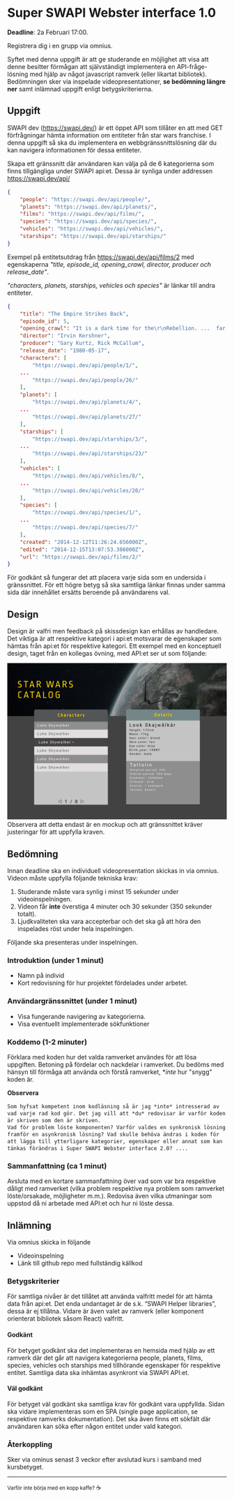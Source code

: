 # Super SWAPI Webster interface 1.0
**Deadline**: 2a Februari 17:00.

Registrera dig i en grupp via omnius.


Syftet med denna uppgift är att ge studerande en möjlighet att visa att denne besitter förmågan att självständigt implementera en API-fråge-lösning med hjälp av något javascript ramverk (eller likartat bibliotek). Bedömningen sker via inspelade videopresentationer, **se bedömning längre ner** samt inlämnad uppgift enligt betygskriterierna.

## Uppgift

SWAPI dev (https://swapi.dev/) är ett öppet API som tillåter en att med GET förfrågningar hämta information om entiteter från star wars franchise. I denna uppgift så ska du implementera en webbgränssnittslösning där du kan navigera informationen för dessa entiteter.

Skapa ett gränssnitt där användaren kan välja på de 6 kategorierna som finns tillgängliga under SWAPI api:et. Dessa är synliga under addressen https://swapi.dev/api/

```json
{
	"people": "https://swapi.dev/api/people/",
	"planets": "https://swapi.dev/api/planets/",
	"films": "https://swapi.dev/api/films/",
	"species": "https://swapi.dev/api/species/",
	"vehicles": "https://swapi.dev/api/vehicles/",
	"starships": "https://swapi.dev/api/starships/"
}
```

Exempel på entitetsutdrag från https://swapi.dev/api/films/2 med egenskaperna *"title, episode_id, opening_crawl, director, producer och release_date"*. <br>

*"characters, planets, starships, vehicles och species"* är länkar till andra entiteter.
```json
{
	"title": "The Empire Strikes Back",
	"episode_id": 5,
	"opening_crawl": "It is a dark time for the\r\nRebellion. ...  far reaches of space....",
	"director": "Irvin Kershner",
	"producer": "Gary Kurtz, Rick McCallum",
	"release_date": "1980-05-17",
	"characters": [
		"https://swapi.dev/api/people/1/",
    ...
		"https://swapi.dev/api/people/26/"
	],
	"planets": [
		"https://swapi.dev/api/planets/4/",
    ...
		"https://swapi.dev/api/planets/27/"
	],
	"starships": [
		"https://swapi.dev/api/starships/3/",
    ...
		"https://swapi.dev/api/starships/23/"
	],
	"vehicles": [
		"https://swapi.dev/api/vehicles/8/",
    ...
		"https://swapi.dev/api/vehicles/20/"
	],
	"species": [
		"https://swapi.dev/api/species/1/",
    ...
		"https://swapi.dev/api/species/7/"
	],
	"created": "2014-12-12T11:26:24.656000Z",
	"edited": "2014-12-15T13:07:53.386000Z",
	"url": "https://swapi.dev/api/films/2/"
}
```

För godkänt så fungerar det att placera varje sida som en undersida i gränssnittet. För ett högre betyg så ska samtliga länkar finnas under samma sida där innehållet ersätts beroende på användarens val.


## Design

Design är valfri men feedback på skissdesign kan erhållas av handledare. Det viktiga är att respektive kategori i api:et motsvarar de egenskaper som hämtas från api:et för respektive kategori. Ett exempel med en konceptuell design, taget från en kollegas övning, med API:et ser ut som följande:

![star wars catalog](swapi_star_wars.jpg)
Observera att detta endast är en mockup och att gränssnittet kräver justeringar för att uppfylla kraven.

## Bedömning

Innan deadline ska en individuell videopresentation skickas in via omnius. Videon måste uppfylla följande tekniska krav:
1. Studerande måste vara synlig i minst 15 sekunder under videoinspelningen.
2. Videon får **inte** överstiga 4 minuter och 30 sekunder (350 sekunder totalt).
3. Ljudkvaliteten ska vara accepterbar och det ska gå att höra den inspelades röst under hela inspelningen.
   
Följande ska presenteras under inspelningen.
### Introduktion (under 1 minut)
- Namn på individ
- Kort redovisning för hur projektet fördelades under arbetet.
  
### Användargränssnittet (under 1 minut)
- Visa fungerande navigering av kategorierna.
- Visa eventuellt implementerade sökfunktioner

### Koddemo (1-2 minuter)
Förklara med koden hur det valda ramverket användes för att lösa uppgiften. Betoning på fördelar och nackdelar i ramverket. Du bedöms med hänsyn till förmåga att använda och förstå ramverket, **inte* hur "snygg" koden är.

**Observera** 
```
Som hyfsat kompetent inom kodläsning så är jag *inte* intresserad av vad varje rad kod gör. Det jag vill att *du* redovisar är varför koden är skriven som den är skriven. 
Vad för problem löste komponenten? Varför valdes en synkronisk lösning framför en asynkronisk lösning? Vad skulle behöva ändras i koden för att lägga till ytterligare kategorier, egenskaper eller annat som kan tänkas förändras i Super SWAPI Webster interface 2.0? ....
```

### Sammanfattning (ca 1 minut)
Avsluta med en kortare sammanfattning över vad som var bra respektive dåligt med ramverket (vilka problem respektive nya problem som ramverket löste/orsakade, möjligheter m.m.). Redovisa även vilka utmaningar som uppstod då ni arbetade med API:et och hur ni löste dessa.

## Inlämning
Via omnius skicka in följande
- Videoinspelning
- Länk till github repo med fullständig källkod

### Betygskriterier
För samtliga nivåer är det tillåtet att använda valfritt medel för att hämta data från api:et. Det enda undantaget är de s.k. “SWAPI Helper libraries”, dessa är ej tillåtna. Vidare är även valet av ramverk (eller komponent orienterat bibliotek såsom React) valfritt.

#### Godkänt
För betyget godkänt ska det implementeras en hemsida med hjälp av ett ramverk där det går att navigera kategorierna people, planets, films, species, vehicles och starships med tillhörande egenskaper för respektive entitet. Samtliga data ska inhämtas asynkront via SWAPI API:et.

#### Väl godkänt
För betyget väl godkänt ska samtliga krav för godkänt vara uppfyllda. Sidan ska vidare implementeras som en SPA (single page application, se respektive ramverks dokumentation). Det ska även finns ett sökfält där användaren kan söka efter någon entitet under vald kategori.


### Återkoppling

Sker via ominus senast 3 veckor efter avslutad kurs i samband med kursbetyget.


--- 
<small>Varför inte börja med en kopp kaffe? </small> :coffee:
